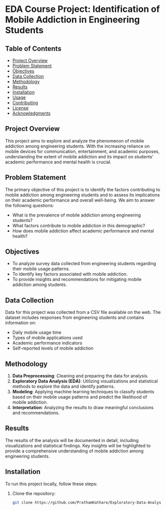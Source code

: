 # EDA Course Project: Identification of Mobile Addiction in Engineering Students

## Table of Contents
- [Project Overview](#project-overview)
- [Problem Statement](#problem-statement)
- [Objectives](#objectives)
- [Data Collection](#data-collection)
- [Methodology](#methodology)
- [Results](#results)
- [Installation](#installation)
- [Usage](#usage)
- [Contributing](#contributing)
- [License](#license)
- [Acknowledgments](#acknowledgments)

## Project Overview
This project aims to explore and analyze the phenomenon of mobile addiction among engineering students. With the increasing reliance on mobile devices for communication, entertainment, and academic purposes, understanding the extent of mobile addiction and its impact on students' academic performance and mental health is crucial.

## Problem Statement
The primary objective of this project is to identify the factors contributing to mobile addiction among engineering students and to assess its implications on their academic performance and overall well-being. We aim to answer the following questions:
- What is the prevalence of mobile addiction among engineering students?
- What factors contribute to mobile addiction in this demographic?
- How does mobile addiction affect academic performance and mental health?

## Objectives
- To analyze survey data collected from engineering students regarding their mobile usage patterns.
- To identify key factors associated with mobile addiction.
- To provide insights and recommendations for mitigating mobile addiction among students.

## Data Collection
Data for this project was collected from a CSV file available on the web. The dataset includes responses from engineering students and contains information on:
- Daily mobile usage time
- Types of mobile applications used
- Academic performance indicators
- Self-reported levels of mobile addiction

## Methodology
1. **Data Preprocessing**: Cleaning and preparing the data for analysis.
2. **Exploratory Data Analysis (EDA)**: Utilizing visualizations and statistical methods to explore the data and identify patterns.
3. **Modeling**: Applying machine learning techniques to classify students based on their mobile usage patterns and predict the likelihood of mobile addiction.
4. **Interpretation**: Analyzing the results to draw meaningful conclusions and recommendations.

## Results
The results of the analysis will be documented in detail, including visualizations and statistical findings. Key insights will be highlighted to provide a comprehensive understanding of mobile addiction among engineering students.

## Installation
To run this project locally, follow these steps:
1. Clone the repository:
   ```bash
   git clone https://github.com/PrathamKathare/Exploratory-Data-Analysis.git
